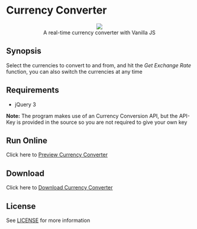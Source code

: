 
# Currency Converter
<p align='center'>
    <img src='../_img/currency_converter.png'><br>
    A real-time currency converter with Vanilla JS
</p>

## Synopsis

Select the currencies to convert to and from, and hit the *Get Exchange Rate* function, you can also switch the currencies at any time

## Requirements

- jQuery 3

**Note:** The program makes use of an Currency Conversion API, but the API-Key is provided in the source so you are not required to give your own key 

## Run Online

Click here to [Preview Currency Converter](https://htmlpreview.github.io/?https://github.com/besnoi/jsApps/tree/main/src/Currency%20Converter)

## Download

Click here to [Download Currency Converter](https://downgit.github.io/#/home?url=https://github.com/besnoi/jsApps/tree/main/src/Currency%20Converter)

## License

See [LICENSE](https://github.com/besnoi/jsApps/blob/main/LICENSE) for more information
